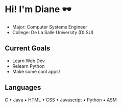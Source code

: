 # Hi! I'm Diane 🕶
- Major:   Computer Systems Engineer
- College: De La Salle University (DLSU)

## Current Goals
- Learn Web Dev
- Relearn Python 
- Make some cool apps!
 
## Languages
  C • Java • HTML • CSS • Javascript • Python • ASM
